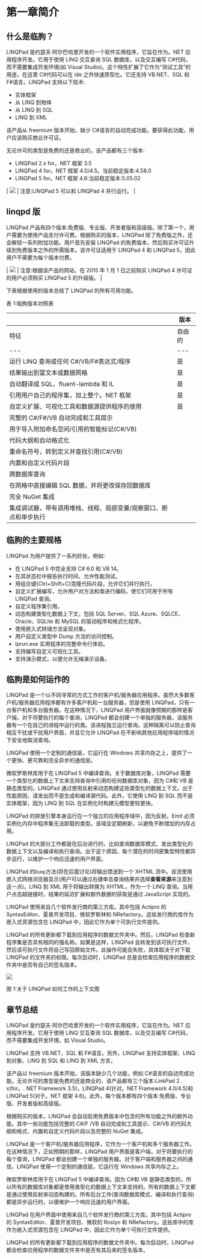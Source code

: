 # 第一章简介

## 什么是临朐？

LINQPad 是约瑟夫·阿尔巴哈里开发的一个软件实用程序，它旨在作为。NET 应用程序开发。它用于使用 LINQ 交互查询 SQL 数据库，以及交互编写 C#代码，而不需要集成开发环境(如 Visual Studio)。这个特性扩展了它作为“测试工具”的用途，在这里 C#代码可以在 ide 之外快速原型化。它还支持 VB.NET、SQL 和 F#语言。LINQPad 支持以下技术:

*   实体框架
*   从 LINQ 到物体
*   从 LINQ 到 SQL
*   LINQ 到 XML

该产品从 freemium 版本开始，缺少 C#语言的自动完成功能。要获得此功能，用户应该购买商业许可证。

无论许可的类型是免费的还是商业的，该产品都有三个版本:

*   LINQPad 2.x for。NET 框架 3.5
*   LINQPad 4 for。NET 框架 4.0/4.5。当前稳定版本:4.58.0
*   LINQPad 5 for。NET 框架 4.6:当前稳定版本:5.05.02

| ![](../Images/note.png) | 注意:LINQPad 5 可以和 LINQPad 4 并行运行。 |

## linqpd 版

LINQPad 产品有四个版本:免费版、专业版、开发者版和高级版。除了第一个，用户需要为使用产品支付许可费。根据购买的版本，LINQPad 除了免费版之外，还会解锁一系列附加功能。用户首先安装 LINQPad 的免费版本，然后购买许可证升级到免费版本之外的所需版本。该许可证适用于 LINQPad 4 和 LINQPad 5，因此用户不需要为每个版本付费。

| ![](../Images/note.png) | 注意:根据该产品的网站，在 2015 年 1 月 1 日之前购买 LINQPad 4 许可证的用户必须购买 LINQPad 5 的升级版。 |

下表根据使用的版本总结了 LINQPad 的所有可用功能。

表 1:临朐版本对照表

|  | 版本 |
| --- | --- |
| 特征 | 自由的 | 赞成 | 开发者 | 溢价 |
| --- | --- | --- | --- | --- |
| 运行 LINQ 查询或任何 C#/VB/F#表达式/程序 | 是 | 是 | 是 | 是 |
| 结果输出到富文本或数据网格 | 是 | 是 | 是 | 是 |
| 自动翻译成 SQL、fluent-lambda 和 IL | 是 | 是 | 是 | 是 |
| 引用用户自己的程序集，加上整个。NET 框架 | 是 | 是 | 是 | 是 |
| 自定义扩展、可视化工具和数据源提供程序的使用 | 是 | 是 | 是 | 是 |
| 完整的 C#/F#/VB 自动完成和工具提示 |  | 是 | 是 | 是 |
| 用于导入附加命名空间/引用的智能标记(C#/VB) |  | 是 | 是 | 是 |
| 代码大纲和自动格式化 |  | 是 | 是 | 是 |
| 重命名符号，转到定义并查找引用(C#/VB) |  | 是 | 是 | 是 |
| 内置和自定义代码片段 |  |  | 是 | 是 |
| 跨数据库查询 |  |  | 是 | 是 |
| 在网格中直接编辑 SQL 数据，并将更改保存回数据库 |  |  | 是 | 是 |
| 完全 NuGet 集成 |  |  | 是 | 是 |
| 集成调试器，带有调用堆栈、线程、局部变量/观察窗口、断点和单步执行 |  |  |  | 是 |

## 临朐的主要规格

LINQPad 为用户提供了一系列好处，例如:

*   在 LINQPad 5 中完全支持 C# 6.0 和 VB 14。
*   在其状态栏中报告执行时间，允许性能测试。
*   用组合键(Ctrl+Shift+C)克隆代码片段，允许它们并行执行。
*   自定义扩展编写，允许用户对方法和类进行编码，使它们可用于所有 LINQPad 查询。
*   自定义程序集引用。
*   动态构建类型化数据上下文，包括 SQL Server、SQL Azure、SQLCE、Oracle、SQLite 和 MySQL 的驱动程序和格式化程序。
*   使用嵌入式转储方法呈现对象。
*   用户自定义类型中 Dump 方法的访问控制。
*   lprun.exe 实用程序的完整命令行体验。
*   支持编写自定义可视化工具。
*   支持演示模式，以便允许无绳演示设备。

## 临朐是如何运作的

LINQPad 是一个以不同寻常的方式工作的客户机/服务器应用程序。虽然大多数客户机/服务器应用程序都有许多客户机和一台服务器，但是使用 LINQPad，只有一台客户机和多台服务器。在这种情况下，LINQPad 用户界面就像预期的那样是客户端，对于将要执行的每个查询，LINQPad 都会创建一个单独的服务器，该服务器有一个在自己的进程中运行的类。该进程独立运行查询。这种隔离可以防止查询相互干扰或干扰用户界面，并且它允许 LINQPad 在不影响其他应用程序域的情况下安全地取消查询。

LINQPad 使用一个定制的通信层，它运行在 Windows 共享内存之上，提供了一个更快、更可靠和完全异步的通信层。

微软罗斯林库用于在 LINQPad 5 中编译查询。关于数据库对象，LINQPad 需要一个类型化的数据上下文来支持查询中引用的任何数据库对象，因为 C#和 VB 是静态类型的。LINQPad 通过使用反射来动态构建这些类型化的数据上下文。出于性能原因，请发出而不是生成和编译源代码。此外，它使用 LINQ 到 SQL 而不是实体框架，因为 LINQ 到 SQL 在实例化时构建元模型更轻更快。

LINQPad 的排放引擎本身运行在一个独立的应用程序域中，因为反射。Emit 必须实例化内存中程序集无法卸载的类型。该域会定期刷新，以避免不断增加的内存占用。

LINQPad 的大部分工作都是在后台进行的，比如查询数据库模式、发出类型化的数据上下文以及编译和执行查询。出于这个原因，每个潜在的时间密集型特性都异步运行，以维护一个响应迅速的用户界面。

LINQPad 的`Dump`方法(将在后面讨论)将输出馈送到一个 XHTML 流中。该流使用嵌入式网络浏览器显示(用户可以通过右键单击查询结果并选择**查看来源**来注意到这一点)。LINQ 到 XML 用于将输出转换为 XHTML，作为一个 LINQ 查询。当用户点击超链接时，结果的延迟扩展和额外数据的获取是通过 JavaScript 实现的。

LINQPad 使用来自几个软件发行商的第三方库。其中包括 Actipro 的 SyntaxEditor、夏普开发项目、微软罗斯林和 NRefactory。这些发行商的库作为嵌入式资源包含在 LINQPad 中，因此它作为单个可执行文件提供。

LINQPad 的所有更新都下载到应用程序的数据文件夹中。然后，LINQPad 检查新程序集是否具有相同的强名称。如果是这样，LINQPad 会转发到该可执行文件，然后该可执行文件将自己写回原始文件。此操作可能会失败，具体取决于对下载 LINQPad 的文件夹的权限。每次启动时，LINQPad 总是会检查应用程序的数据文件夹中是否有自己的签名版本。

![](../Images/image002.jpg)

图 1:关于 LINQPad 如何工作的上下文图

## 章节总结

LINQPad 是约瑟夫·阿尔巴哈里开发的一个软件实用程序，它旨在作为。NET 应用程序开发。它用于使用 LINQ 交互查询 SQL 数据库，以及交互编写 C#代码，而不需要集成开发环境，如 Visual Studio。

LINQPad 支持 VB.NET、SQL 和 F#语言。另外，LINQPad 支持实体框架、LINQ 到对象、LINQ 到 SQL 和 LINQ 到 XML 方言。

该产品以 freemium 版本开始，该版本缺少几个功能，例如 C#语言的自动完成功能。无论许可的类型是免费的还是商业的，该产品都有三个版本:LinkPad 2 . x(for。. NET Framework 3.5)，LINQPad 4(针对。NET Framework 4.0/4.5)和 LINQPad 5(对于。NET 框架 4.6)。此外，每个版本都有四个版本:免费版、专业版、开发者版和高级版。

根据购买的版本，LINQPad 会自动启用免费版本中包含的所有功能之外的额外功能。其中一些功能包括完整的 C#/F /VB 自动完成和工具提示、C#/VB 的代码大纲和格式、内置和自定义代码片段以及完整的 NuGet 集成。

LINQPad 是一个客户机/服务器应用程序，它作为一个客户机和多个服务器工作。在这种情况下，正如预期的那样，LINQPad 用户界面是客户端，对于将要执行的每个查询，LINQPad 都会创建一个单独的服务器。对于客户端和服务器之间的通信，LINQPad 使用一个定制的通信层，它运行在 Windows 共享内存之上。

微软罗斯林库用于在 LINQPad 5 中编译查询。因为 C#和 VB 是静态类型的，所以所有的数据库对象都是使用类型化的数据上下文来支持的。所有的数据上下文都是通过使用反射来动态构建的。所有后台工作(查询数据库模式、编译和执行查询)都是异步运行的，以便维护一个响应迅速的用户界面。

LINQPad 在用户界面中使用来自几个软件发行商的第三方库。其中包括 Actipro 的 SyntaxEditor、夏普开发项目、微软的 Roslyn 和 NRefactory。这些库中的库作为嵌入式资源包含在 LINQPad 中，因此它作为单个可执行文件提供。

LINQPad 的所有更新都下载到应用程序的数据文件夹中。每次启动时，LINQPad 都会检查应用程序的数据文件夹中是否有其后来的签名版本。